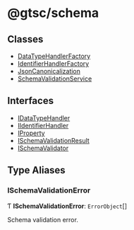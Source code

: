 # @gtsc/schema

## Classes

- [DataTypeHandlerFactory](classes/DataTypeHandlerFactory.md)
- [IdentifierHandlerFactory](classes/IdentifierHandlerFactory.md)
- [JsonCanonicalization](classes/JsonCanonicalization.md)
- [SchemaValidationService](classes/SchemaValidationService.md)

## Interfaces

- [IDataTypeHandler](interfaces/IDataTypeHandler.md)
- [IIdentifierHandler](interfaces/IIdentifierHandler.md)
- [IProperty](interfaces/IProperty.md)
- [ISchemaValidationResult](interfaces/ISchemaValidationResult.md)
- [ISchemaValidator](interfaces/ISchemaValidator.md)

## Type Aliases

### ISchemaValidationError

Ƭ **ISchemaValidationError**: `ErrorObject`[]

Schema validation error.
